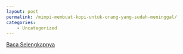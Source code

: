 ```yaml
---
layout: post
permalink: /mimpi-membuat-kopi-untuk-orang-yang-sudah-meninggal/
categories:
    - Uncategorized
---
```


[Baca Selengkapnya](/03)
